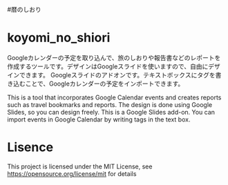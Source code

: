 #暦のしおり
# koyomi_no_shiori
Googleカレンダーの予定を取り込んで、旅のしおりや報告書などのレポートを作成するツールです。デザインはGoogleスライドを使いますので、自由にデザインできます。
Googleスライドのアドオンです。テキストボックスにタグを書き込むことで、Googleカレンダーの予定をインポートできます。

This is a tool that incorporates Google Calendar events and creates reports such as travel bookmarks and reports. The design is done using Google Slides, so you can design freely.
This is a Google Slides add-on. You can import events in Google Calendar by writing tags in the text box.

# Lisence

This project is licensed under the MIT License, see https://opensource.org/license/mit for details

